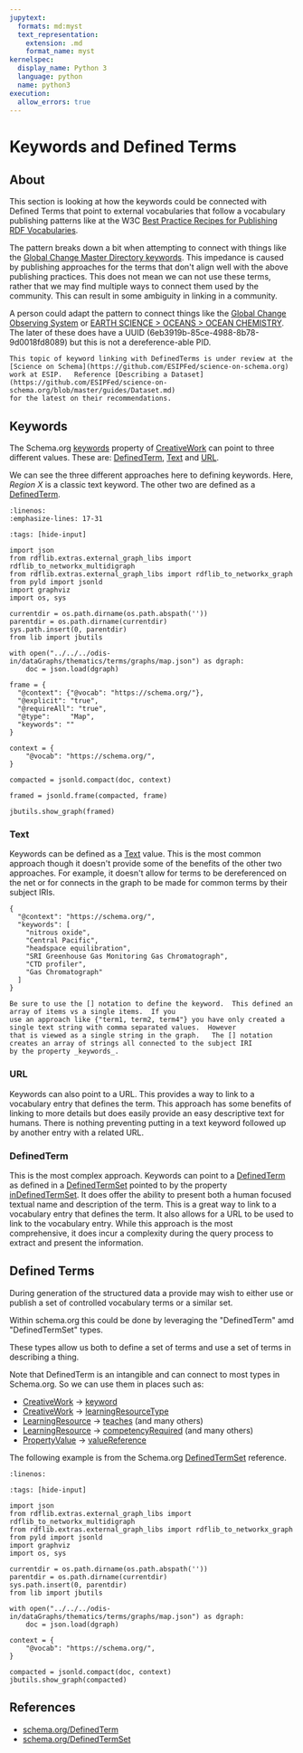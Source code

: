 ```yaml
---
jupytext:
  formats: md:myst
  text_representation:
    extension: .md
    format_name: myst
kernelspec:
  display_name: Python 3
  language: python
  name: python3
execution:
  allow_errors: true
---
```


# Keywords and Defined Terms

## About
This section is looking at how the keywords could be connected 
with Defined Terms that point to external vocabularies that follow
a vocabulary publishing patterns like at the W3C
[Best Practice Recipes for Publishing RDF Vocabularies](https://www.w3.org/TR/swbp-vocab-pub/).

The pattern breaks down a bit when attempting to connect with things like 
the [Global Change Master Directory keywords](https://earthdata.nasa.gov/earth-observation-data/find-data/idn/gcmd-keywords).
This impedance is caused by publishing approaches for the terms that don't align well with 
the above publishing practices.  This does not mean we can not use these terms, rather that
we may find multiple ways to connect them used by the community.  This can result in some
ambiguity in linking in a community.  



A person could adapt the pattern to connect things like the [Global Change Observing System](https://public.wmo.int/en/programmes/global-climate-observing-system/essential-climate-variables)
or 
[EARTH SCIENCE > OCEANS > OCEAN CHEMISTRY](https://gcmd.earthdata.nasa.gov/KeywordViewer/scheme/all/6eb3919b-85ce-4988-8b78-9d0018fd8089?gtm_keyword=OCEAN%20CHEMISTRY&gtm_scheme=Earth%20Science).  The later of these does have a UUID (6eb3919b-85ce-4988-8b78-9d0018fd8089) but this is not a dereference-able PID.


```{note}
This topic of keyword linking with DefinedTerms is under review at the [Science on Schema](https://github.com/ESIPFed/science-on-schema.org)
work at ESIP.   Reference [Describing a Dataset](https://github.com/ESIPFed/science-on-schema.org/blob/master/guides/Dataset.md)
for the latest on their recommendations. 
```

## Keywords

The Schema.org [keywords](https://schema.org/keywords) property of [CreativeWork](https://schema.org/CreativeWork) can point to three different values.
These are: [DefinedTerm](https://schema.org/DefinedTerm), [Text](https://schema.org/Text) and [URL](https://schema.org/URL).  

We can see the three different approaches here to defining keywords.  Here, _Region X_ is a classic 
text keyword.  The other two are defined as a [DefinedTerm](https://schema.org/DefinedTerm).


```{literalinclude} ./graphs/map.json
:linenos:
:emphasize-lines: 17-31
```

```{code-cell}
:tags: [hide-input]

import json
from rdflib.extras.external_graph_libs import rdflib_to_networkx_multidigraph
from rdflib.extras.external_graph_libs import rdflib_to_networkx_graph
from pyld import jsonld
import graphviz
import os, sys

currentdir = os.path.dirname(os.path.abspath(''))
parentdir = os.path.dirname(currentdir)
sys.path.insert(0, parentdir)
from lib import jbutils

with open("../../../odis-in/dataGraphs/thematics/terms/graphs/map.json") as dgraph:
    doc = json.load(dgraph)

frame = {
  "@context": {"@vocab": "https://schema.org/"},
  "@explicit": "true",
  "@requireAll": "true",
  "@type":     "Map",
  "keywords": ""
}

context = {
    "@vocab": "https://schema.org/",
}

compacted = jsonld.compact(doc, context)

framed = jsonld.frame(compacted, frame)

jbutils.show_graph(framed)

```

### Text

Keywords can be defined as a [Text](https://schema.org/Text) value.  This is the most common approach though 
it doesn't provide some of the benefits of the other two approaches.  For example, it doesn't allow for terms to 
be dereferenced on the net or for connects in the graph to be made for common terms by their subject IRIs. 

```
{
  "@context": "https://schema.org/",
  "keywords": [
    "nitrous oxide", 
    "Central Pacific", 
    "headspace equilibration", 
    "SRI Greenhouse Gas Monitoring Gas Chromatograph", 
    "CTD profiler", 
    "Gas Chromatograph"
  ]
}
```

```{note}
Be sure to use the [] notation to define the keyword.  This defined an array of items vs a single items.  If you
use an approach like {"term1, term2, term4"} you have only created a single text string with comma separated values.  However
that is viewed as a single string in the graph.   The [] notation creates an array of strings all connected to the subject IRI
by the property _keywords_.
```

### URL

Keywords can also point to a URL.  This provides a way to link to a vocabulary entry that defines the term.  This approach 
has some benefits of linking to more details but does easily provide an easy descriptive text for humans.  There is nothing 
preventing putting in a text keyword followed up by another entry with a related URL.

### DefinedTerm

This is the most complex approach.  Keywords can point to a [DefinedTerm](https://schema.org/DefinedTerm) as
defined in a [DefinedTermSet](https://schema.org/DefinedTermSet) pointed to by
the property [inDefinedTermSet](https://schema.org/inDefinedTermSet).  It does offer the ability to present both a human
focused textual name and description of the term.  This is a great way to link to a vocabulary entry that defines the term.
It also allows for a URL to be used to link to the vocabulary entry.   While this approach is the most comprehensive, it does
incur a complexity during the query process to extract and present the information.  

## Defined Terms

During generation of the structured data a provide may wish to
either use or publish a set of controlled vocabulary terms or
a similar set.  

Within schema.org this could be done by leveraging the "DefinedTerm"
amd "DefinedTermSet" types.  

These types allow us both to define a set of terms and
use a set of terms in describing a thing.

Note that DefinedTerm is an intangible and can connect to most
types in Schema.org.  So we can use them in places such as:

* [CreativeWork](https://schema.org/CreativeWork) -> [keyword](https://schema.org/keywords)
* [CreativeWork](https://schema.org/CreativeWork) -> [learningResourceType](https://schema.org/learningResourceType)
* [LearningResource](https://schema.org/LearningResource) -> [teaches](https://schema.org/teaches)  (and many others)
* [LearningResource](https://schema.org/LearningResource) -> [competencyRequired](https://schema.org/competencyRequired)  (and many others)
* [PropertyValue](https://schema.org/PropertyValue) -> [valueReference](https://schema.org/valueReference)

The following example is from the Schema.org [DefinedTermSet](https://schema.org/DefinedTermSet)
reference.

```{literalinclude} ./graphs/term.json
:linenos:
```


```{code-cell}
:tags: [hide-input]

import json
from rdflib.extras.external_graph_libs import rdflib_to_networkx_multidigraph
from rdflib.extras.external_graph_libs import rdflib_to_networkx_graph
from pyld import jsonld
import graphviz
import os, sys

currentdir = os.path.dirname(os.path.abspath(''))
parentdir = os.path.dirname(currentdir)
sys.path.insert(0, parentdir)
from lib import jbutils

with open("../../../odis-in/dataGraphs/thematics/terms/graphs/map.json") as dgraph:
    doc = json.load(dgraph)

context = {
    "@vocab": "https://schema.org/",
}

compacted = jsonld.compact(doc, context)
jbutils.show_graph(compacted)

```

## References

* [schema.org/DefinedTerm](https://schema.org/DefinedTerm)
* [schema.org/DefinedTermSet](https://schema.org/DefinedTermSet)
